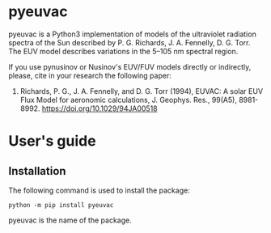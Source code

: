 # pyeuvac
<!--Basic information-->
pyeuvac is a Python3 implementation of models of the ultraviolet radiation spectra of the Sun described by P. G. Richards, 
J. A. Fennelly, D. G. Torr. The EUV model describes variations in the 5–105 nm spectral region.


If you use pynusinov or Nusinov's EUV/FUV models directly or indirectly, please, cite in your research the following paper:

1. Richards, P. G., J. A. Fennelly, and D. G. Torr (1994), EUVAC: A solar EUV Flux Model for aeronomic calculations, 
J. Geophys. Res., 99(A5), 8981-8992. https://doi.org/10.1029/94JA00518

# User's guide

<!--Users guide-->

## Installation

The following command is used to install the package:

```
python -m pip install pyeuvac
```

pyeuvac is the name of the package.



